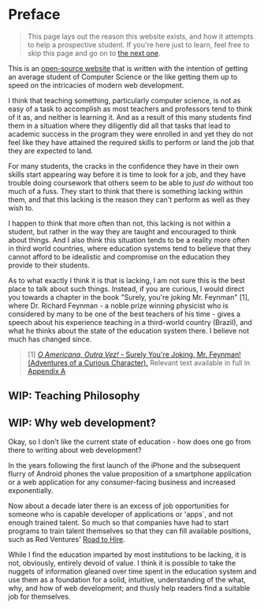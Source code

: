 # Preface

> This page lays out the reason this website exists, and how it attempts to help a prospective student. If you're here just to learn, feel free to skip this page and go on to [the next one](1_introduction.html).

This is an [open-source website](https://github.com/DhruvDh/ni) that is written with the intention of getting an average student of Computer Science or the like getting them up to speed on the intricacies of modern web development.

I think that teaching something, particularly computer science, is not as easy of a task to accomplish as most teachers and professors tend to think of it as, and neither is learning it. And as a result of this many students find them in a situation where they diligently did all that tasks that lead to academic success in the program they were enrolled in and yet they do not feel like they have attained the required skills to perform or land the job that they are expected to land. 

For many students, the cracks in the confidence they have in their own skills start appearing way before it is time to look for a job, and they have trouble doing coursework that others seem to be able to _just do_ without too much of a fuss. They start to think that there is something lacking within them, and that this lacking is the reason they can't perform as well as they wish to.

I happen to think that more often than not, this lacking is not within a student, but rather in the way they are taught and encouraged to think about things. And I also think this situation tends to be a reality more often in third world countries, where education systems tend to believe that they cannot afford to be idealistic and compromise on the education they provide to their students. 

As to what exactly I think it is that is lacking, I am not sure this is the best place to talk about such things. Instead, if you are curious, I would direct you towards a chapter in the book "Surely, you're joking Mr. Feynman" [1], where Dr. Richard Feynman - a noble prize winning physicist who is considered by many to be one of the best teachers of his time - gives a speech about his experience teaching in a third-world country (Brazil), and what he thinks about the state of the education system there. I believe not much has changed since.

> [1] [*O Americana, Outra Vez!* - Surely You're Joking, Mr. Feynman! (Adventures of a Curious Character).](http://sistemas.fciencias.unam.mx/~compcuantica/RICHARD%20P.%20FEYNMAN-SURELY%20YOU%27RE%20JOKING%20MR.%20FEYNMAN.PDF)
> Relevant text available in full in [Appendix A](appendix.A.html)

## WIP: Teaching Philosophy



## WIP: Why web development?

Okay, so I don't like the current state of education - how does one go from there to writing about web development?

In the years following the first launch of the iPhone and the subsequent flurry of Android phones the value proposition of a smartphone application or a web application for any consumer-facing business and increased exponentially.

Now about a decade later there is an excess of job opportunities for someone who is capable developer of applications or 'apps`, and not enough trained talent. So much so that companies have had to start programs to train talent themselves so that they can fill available positions, such as Red Ventures' [Road to Hire](https://www.roadtohire.org/).

While I find the education imparted by most institutions to be lacking, it is not, obviously, entirely devoid of value. I think it is possible to take the nuggets of information gleaned over time spent in the education system and use them as a foundation for a solid, intuitive, understanding of the what, why, and how of web development; and thusly help readers find a suitable job for themselves.
